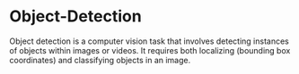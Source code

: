 # Object-Detection
Object detection is a computer vision task that involves detecting instances of objects within images or videos. It requires both localizing (bounding box coordinates) and classifying objects in an image.
